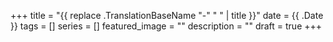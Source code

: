+++
title =  "{{ replace .TranslationBaseName "-" " " | title }}"
date = {{ .Date }}
tags = []
series = []
featured_image = ""
description = ""
draft = true
+++